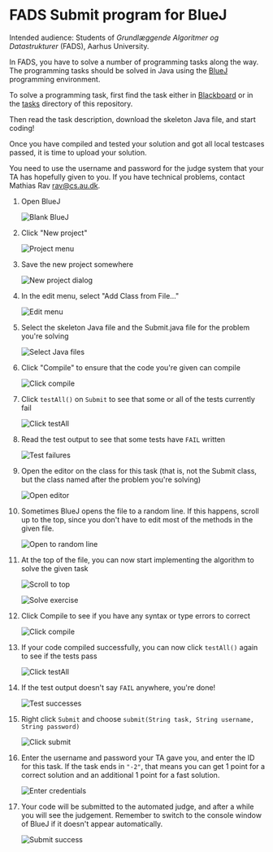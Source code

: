 FADS Submit program for BlueJ
=============================

Intended audience: Students of *Grundlæggende Algoritmer og Datastrukturer* (FADS), Aarhus University.

In FADS, you have to solve a number of programming tasks along the way.
The programming tasks should be solved in Java using the [BlueJ](https://www.bluej.org/) programming environment.

To solve a programming task, first find the task either in
[Blackboard](https://blackboard.au.dk/webapps/blackboard/execute/launcher?type=Course&id=_66529_1)
or in the [tasks](tasks) directory of this repository.

Then read the task description, download the skeleton Java file, and start coding!

Once you have compiled and tested your solution and got all local testcases passed,
it is time to upload your solution.

You need to use the username and password for the judge system that your TA has hopefully given to you.
If you have technical problems, contact Mathias Rav <rav@cs.au.dk>.

1. Open BlueJ

   ![Blank BlueJ](screenshots/001-blank-bluej.png)

1. Click "New project"

   ![Project menu](screenshots/002-project-menu.png)

1. Save the new project somewhere

   ![New project dialog](screenshots/003-new-project-dialog.png)

1. In the edit menu, select "Add Class from File..."

   ![Edit menu](screenshots/004-edit-menu.png)

1. Select the skeleton Java file and the Submit.java file for the problem you're solving

   ![Select Java files](screenshots/005-select-java-files.png)

1. Click "Compile" to ensure that the code you're given can compile

   ![Click compile](screenshots/006-click-compile.png)

1. Click `testAll()` on `Submit` to see that some or all of the tests currently fail

   ![Click testAll](screenshots/007-click-testall.png)

1. Read the test output to see that some tests have `FAIL` written

   ![Test failures](screenshots/008-test-failures.png)

1. Open the editor on the class for this task (that is, not the Submit class, but the class named after the problem you're solving)

   ![Open editor](screenshots/009-open-editor.png)

1. Sometimes BlueJ opens the file to a random line. If this happens, scroll up to the top, since you don't have to edit most of the methods in the given file.

   ![Open to random line](screenshots/010-open-to-random-line.png)

1. At the top of the file, you can now start implementing the algorithm to solve the given task

   ![Scroll to top](screenshots/011-scroll-to-top.png)

   ![Solve exercise](screenshots/012-solve-exercise.png)

1. Click Compile to see if you have any syntax or type errors to correct

   ![Click compile](screenshots/013-click-compile.png)

1. If your code compiled successfully, you can now click `testAll()` again to see if the tests pass

   ![Click testAll](screenshots/014-click-testall.png)

1. If the test output doesn't say `FAIL` anywhere, you're done!

   ![Test successes](screenshots/015-test-successes.png)

1. Right click `Submit` and choose `submit(String task, String username, String password)`

   ![Click submit](screenshots/016-click-submit.png)

1. Enter the username and password your TA gave you, and enter the ID for this
   task. If the task ends in `"-2"`, that means you can get 1 point for a
   correct solution and an additional 1 point for a fast solution.

   ![Enter credentials](screenshots/017-enter-credentials.png)

1. Your code will be submitted to the automated judge, and after a while you will see the judgement.
   Remember to switch to the console window of BlueJ if it doesn't appear automatically.

   ![Submit success](screenshots/018-submit-success.png)
